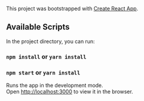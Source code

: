 This project was bootstrapped with [Create React App](https://github.com/facebook/create-react-app).

## Available Scripts

In the project directory, you can run:

### `npm install` or `yarn install`

### `npm start` or `yarn install`

Runs the app in the development mode.<br />
Open [http://localhost:3000](http://localhost:3000) to view it in the browser.
